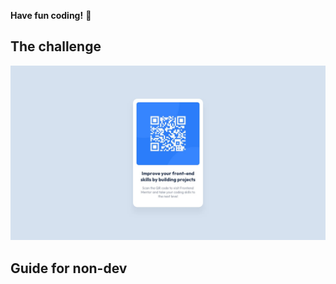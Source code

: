 **Have fun coding!** 🚀

## The challenge

![Design preview for the QR code component coding challenge](./design/desktop-design.jpg)

## Guide for non-dev
